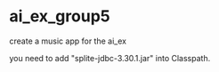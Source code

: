 # ai_ex_group5
create a music app for the ai_ex

you need to add "splite-jdbc-3.30.1.jar" into Classpath.
